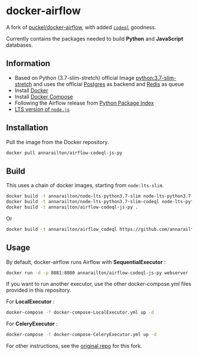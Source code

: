 # docker-airflow

A fork of [puckel/docker-airflow](https://github.com/puckel/docker-airflow), with added [`codeql`](https://github.com/github/codeql-cli-binaries) goodness. 

Currently contains the packages needed to build **Python** and **JavaScript** databases.

## Information

* Based on Python (3.7-slim-stretch) official Image [python:3.7-slim-stretch](https://hub.docker.com/_/python/) and uses the official [Postgres](https://hub.docker.com/_/postgres/) as backend and [Redis](https://hub.docker.com/_/redis/) as queue
* Install [Docker](https://www.docker.com/)
* Install [Docker Compose](https://docs.docker.com/compose/install/)
* Following the Airflow release from [Python Package Index](https://pypi.python.org/pypi/apache-airflow)
* [LTS version of `node.js`](https://hub.docker.com/_/node)

## Installation

Pull the image from the Docker repository.

```bash
docker pull annarailton/airflow-codeql-js-py
```

## Build

This uses a chain of docker images, starting from `node:lts-slim`. 
```bash
docker build -t annarailton/node-lts-python3.7-slim node-lts-python3.7-slim
docker build -t annarailton/node-lts-python3.7-slim-codeql node-lts-python3.7-slim-codeql
docker build -t annarailton/airflow-codeql-js-py .
```

Or 
```bash
docker build -t annarailton/airflow_codeql https://github.com/annarailton/docker-airflow.git
```

## Usage

By default, docker-airflow runs Airflow with **SequentialExecutor** :
```bash
docker run -d -p 8081:8080 annarailton/airflow-codeql-js-py webserver
```
If you want to run another executor, use the other docker-compose.yml files provided in this repository.

For **LocalExecutor** :
```bash
docker-compose -f docker-compose-LocalExecutor.yml up -d
```
For **CeleryExecutor** :
```bash
docker-compose -f docker-compose-CeleryExecutor.yml up -d
```

For other instructions, see the [original repo](https://github.com/puckel/docker-airflow) for this fork.
